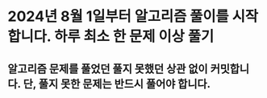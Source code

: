 # 2024년 8월 1일부터 알고리즘 풀이를 시작합니다. 하루 최소 한 문제 이상 풀기 

## 알고리즘 문제를 풀었던 풀지 못했던 상관 없이 커밋합니다. 단, 풀지 못한 문제는 반드시 풀어야 합니다.
